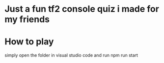 Just a fun tf2 console quiz i made for my friends
======================================================
How to play
=============
simply open the folder in visual studio code and run npm run start
